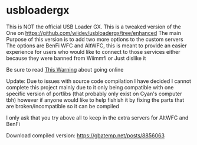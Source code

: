 # usbloadergx
This is NOT the official USB Loader GX. This is a tweaked version of the One on https://github.com/wiidev/usbloadergx/tree/enhanced
The main Purpose of this version is to add two more options to the custom servers The options are BenFi WFC and AltWFC, this is meant 
to provide an easier experience for users who would like to connect to those services either because they were banned from Wiimmfi or Just dislike it

Be sure to read [This Warning](https://github.com/DraconicNEO/usbloadergx/blob/master/WARNING.md) about going online

Update: Due to issues with source code compilation I have decided I cannot complete this project mainly due to it only being compatible with one specific version of portlibs (that probably only exist on Cyan's computer tbh) however if anyone would like to help fishish it by fixing the parts that are broken/incompatible so it can be compiled 

I only ask that you try above all to keep in the extra servers for AltWFC and BenFi

Download compiled version: https://gbatemp.net/posts/8856063
